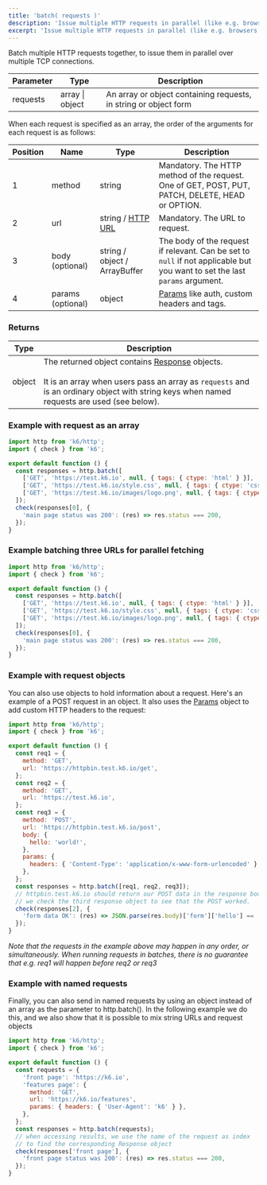 ```yaml
---
title: 'batch( requests )'
description: 'Issue multiple HTTP requests in parallel (like e.g. browsers tend to do).'
excerpt: 'Issue multiple HTTP requests in parallel (like e.g. browsers tend to do).'
---
```


Batch multiple HTTP requests together, to issue them in parallel over multiple TCP connections.

| Parameter | Type            | Description                                                      |
| --------- | --------------- | ---------------------------------------------------------------- |
| requests  | array \| object | An array or object containing requests, in string or object form |

When each request is specified as an array, the order of the arguments for each request is as follows:

| Position | Name              | Type             | Description                                                                                                                 |
| -------- | ----------------- | ---------------- | --------------------------------------------------------------------------------------------------------------------------- |
| 1        | method            | string           | Mandatory. The HTTP method of the request. One of GET, POST, PUT, PATCH, DELETE, HEAD or OPTION.                            |
| 2        | url               | string / [HTTP URL](/javascript-api/k6-http/urlurl#returns)  | Mandatory. The URL to request.                                                                                              |
| 3        | body (optional)   | string / object / ArrayBuffer | The body of the request if relevant. Can be set to `null` if not applicable but you want to set the last `params` argument. |
| 4        | params (optional) | object           | [Params](/javascript-api/k6-http/params) like auth, custom headers and tags.                                                |


### Returns

| Type   | Description                                                                                                                                                                                                                   |
| ------ | ----------------------------------------------------------------------------------------------------------------------------------------------------------------------------------------------------------------------------- |
| object | The returned object contains [Response](/javascript-api/k6-http/response) objects.<br /><br />It is an array when users pass an array as `requests` and is an ordinary object with string keys when named requests are used (see below). |

### Example with request as an array

<CodeGroup labels={[]}>

```javascript
import http from 'k6/http';
import { check } from 'k6';

export default function () {
  const responses = http.batch([
    ['GET', 'https://test.k6.io', null, { tags: { ctype: 'html' } }],
    ['GET', 'https://test.k6.io/style.css', null, { tags: { ctype: 'css' } }],
    ['GET', 'https://test.k6.io/images/logo.png', null, { tags: { ctype: 'images' } }],
  ]);
  check(responses[0], {
    'main page status was 200': (res) => res.status === 200,
  });
}
```

</CodeGroup>

### Example batching three URLs for parallel fetching

<CodeGroup labels={[]}>

```javascript
import http from 'k6/http';
import { check } from 'k6';

export default function () {
  const responses = http.batch([
    ['GET', 'https://test.k6.io', null, { tags: { ctype: 'html' } }],
    ['GET', 'https://test.k6.io/style.css', null, { tags: { ctype: 'css' } }],
    ['GET', 'https://test.k6.io/images/logo.png', null, { tags: { ctype: 'images' } }],
  ]);
  check(responses[0], {
    'main page status was 200': (res) => res.status === 200,
  });
}
```

</CodeGroup>

### Example with request objects

You can also use objects to hold information about a request. Here's an example of a POST request in an object. It also uses the [Params](/javascript-api/k6-http/params) object to add custom HTTP headers to the request:

<CodeGroup labels={[]}>

```javascript
import http from 'k6/http';
import { check } from 'k6';

export default function () {
  const req1 = {
    method: 'GET',
    url: 'https://httpbin.test.k6.io/get',
  };
  const req2 = {
    method: 'GET',
    url: 'https://test.k6.io',
  };
  const req3 = {
    method: 'POST',
    url: 'https://httpbin.test.k6.io/post',
    body: {
      hello: 'world!',
    },
    params: {
      headers: { 'Content-Type': 'application/x-www-form-urlencoded' },
    },
  };
  const responses = http.batch([req1, req2, req3]);
  // httpbin.test.k6.io should return our POST data in the response body, so
  // we check the third response object to see that the POST worked.
  check(responses[2], {
    'form data OK': (res) => JSON.parse(res.body)['form']['hello'] == 'world!',
  });
}
```

</CodeGroup>

_Note that the requests in the example above may happen in any order, or simultaneously. When running requests in batches, there is no guarantee that e.g. req1 will happen before req2 or req3_

### Example with named requests

Finally, you can also send in named requests by using an object instead of an array as the parameter to http.batch(). In the following example we do this, and we also show that it is possible to mix string URLs and request objects

<CodeGroup labels={[]}>

```javascript
import http from 'k6/http';
import { check } from 'k6';

export default function () {
  const requests = {
    'front page': 'https://k6.io',
    'features page': {
      method: 'GET',
      url: 'https://k6.io/features',
      params: { headers: { 'User-Agent': 'k6' } },
    },
  };
  const responses = http.batch(requests);
  // when accessing results, we use the name of the request as index
  // to find the corresponding Response object
  check(responses['front page'], {
    'front page status was 200': (res) => res.status === 200,
  });
}
```

</CodeGroup>
